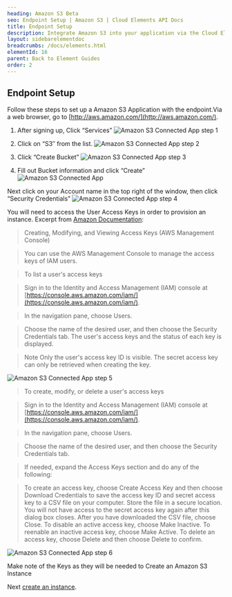 ```yaml
---
heading: Amazon S3 Beta
seo: Endpoint Setup | Amazon S3 | Cloud Elements API Docs
title: Endpoint Setup
description: Integrate Amazon S3 into your application via the Cloud Elements APIs.
layout: sidebarelementdoc
breadcrumbs: /docs/elements.html
elementId: 16
parent: Back to Element Guides
order: 2
---
```

## Endpoint Setup

Follow these steps to set up a Amazon S3 Application with the endpoint.Via a web browser, go to [http://aws.amazon.com/](http://aws.amazon.com/).

1. After signing up, Click “Services”
![Amazon S3 Connected App step 1](http://cloud-elements.com/wp-content/uploads/2014/09/AmazonS31.gif)

2. Click on “S3″ from the list.
![Amazon S3 Connected App step 2](http://cloud-elements.com/wp-content/uploads/2014/09/AmazonS32.gif)

3. Click “Create Bucket”
![Amazon S3 Connected App step 3](http://cloud-elements.com/wp-content/uploads/2014/09/AmazonS33.gif)

4. Fill out Bucket information and click “Create”
![Amazon S3 Connected App ](http://cloud-elements.com/wp-content/uploads/2014/09/Screen-Shot-2014-09-28-at-5.43.22-PM1.png)

Next click on your Account name in the top right of the window, then click “Security Credentials”
![Amazon S3 Connected App step 4](http://cloud-elements.com/wp-content/uploads/2014/09/AmazonS34.gif)

You will need to access the User Access Keys in order to provision an instance.
Excerpt from [Amazon Documentation](http://docs.aws.amazon.com/IAM/latest/UserGuide/id_credentials_access-keys.html#Using_CreateAccessKey):

>Creating, Modifying, and Viewing Access Keys (AWS Management Console)

>You can use the AWS Management Console to manage the access keys of IAM users.

>To list a user's access keys

>Sign in to the Identity and Access Management (IAM) console at [https://console.aws.amazon.com/iam/](https://console.aws.amazon.com/iam/).

>In the navigation pane, choose Users.

>Choose the name of the desired user, and then choose the Security Credentials tab. The user's access keys and the status of each key is displayed.

>Note
Only the user's access key ID is visible. The secret access key can only be retrieved when creating the key.

![Amazon S3 Connected App step 5](http://cloud-elements.com/wp-content/uploads/2016/06/AmazonS3API1.png)

>To create, modify, or delete a user's access keys

>Sign in to the Identity and Access Management (IAM) console at [https://console.aws.amazon.com/iam/](https://console.aws.amazon.com/iam/).

>In the navigation pane, choose Users.

>Choose the name of the desired user, and then choose the Security Credentials tab.

>If needed, expand the Access Keys section and do any of the following:

>To create an access key, choose Create Access Key and then choose Download Credentials to save the access key ID and secret access key to a CSV file on your computer. Store the file in a secure location. You will not have access to the secret access key again after this dialog box closes. After you have downloaded the CSV file, choose Close.
To disable an active access key, choose Make Inactive.
To reenable an inactive access key, choose Make Active.
To delete an access key, choose Delete and then choose Delete to confirm.

![Amazon S3 Connected App step 6](http://cloud-elements.com/wp-content/uploads/2016/06/AmazonS3API2.png)

Make note of the Keys as they will be needed to Create an Amazon S3 Instance

Next [create an instance](amazons3-create-instance.html).
